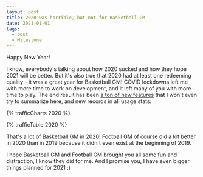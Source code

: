 ```yaml
---
layout: post
title: 2020 was horrible, but not for Basketball GM
date: 2021-01-01
tags:
  - post
  - Milestone
---
```


Happy New Year!

I know, everybody's talking about how 2020 sucked and how they hope 2021 will be better. But it's also true that 2020 had at least one redeeming quality - it was a great year for Basketball GM! COVID lockdowns left me with more time to work on development, and it left many of you with more time to play. The end result has been [a ton of new features](/changelog/) that I won't even try to summarize here, and new records in all usage stats:

<!--more-->

{% trafficCharts 2020 %}

{% trafficTable 2020 %}

That's a lot of Basketball GM in 2020! [Football GM](/football/) of course did a lot better in 2020 than in 2019 because it didn't even exist at the beginning of 2019.

I hope Basketball GM and Football GM brought you all some fun and distraction, I know they did for me. And I promise you, I have even bigger things planned for 2021 :)
